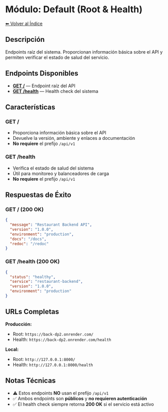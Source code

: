 # Módulo: Default (Root & Health)

[⬅ Volver al Índice](../../README.md)

## Descripción

Endpoints raíz del sistema. Proporcionan información básica sobre el API y permiten verificar el estado de salud del servicio.

## Endpoints Disponibles

- **[GET /](endpoints/GET_root.md)** — Endpoint raíz del API
- **[GET /health](endpoints/GET_health.md)** — Health check del sistema

## Características

### GET /
- Proporciona información básica sobre el API
- Devuelve la versión, ambiente y enlaces a documentación
- **No requiere** el prefijo `/api/v1`

### GET /health
- Verifica el estado de salud del sistema
- Útil para monitoreo y balanceadores de carga
- **No requiere** el prefijo `/api/v1`

## Respuestas de Éxito

### GET / (200 OK)
```json
{
  "message": "Restaurant Backend API",
  "version": "1.0.0",
  "environment": "production",
  "docs": "/docs",
  "redoc": "/redoc"
}
```

### GET /health (200 OK)
```json
{
  "status": "healthy",
  "service": "restaurant-backend",
  "version": "1.0.0",
  "environment": "production"
}
```

## URLs Completas

**Producción:**
- Root: `https://back-dp2.onrender.com/`
- Health: `https://back-dp2.onrender.com/health`

**Local:**
- Root: `http://127.0.0.1:8000/`
- Health: `http://127.0.0.1:8000/health`

## Notas Técnicas

- ⚠️ Estos endpoints **NO** usan el prefijo `/api/v1`
- ✅ Ambos endpoints son **públicos** y **no requieren autenticación**
- ✅ El health check siempre retorna **200 OK** si el servicio está activo

